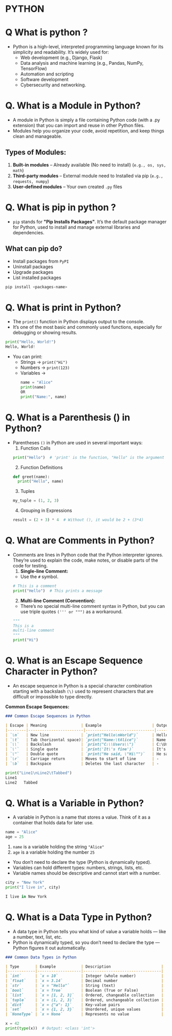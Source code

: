 # PYTHON

# Q What is python ?
- Python is a high-level, interpreted programming language known for its simplicity and readability. It’s widely used for:
  - Web development (e.g., Django, Flask)
  - Data analysis and machine learning (e.g., Pandas, NumPy, TensorFlow)
  - Automation and scripting
  - Software development
  - Cybersecurity and networking.

# Q. What is a Module in Python?
- A module in Python is simply a file containing Python code (with a .py extension) that you can import and reuse in other Python files.
- Modules help you organize your code, avoid repetition, and keep things clean and manageable.

## Types of Modules:
1. **Built-in modules** – Already available (No need to install) (`e.g., os, sys, math`)
2. **Third-party modules** – External module need to Installed via pip (`e.g., requests, numpy`)
3. **User-defined modules** – Your own created `.py` files
    
# Q. What is pip in python ?
- `pip` stands for **"Pip Installs Packages"**. It’s the default package manager for Python, used to install and manage external libraries and dependencies.

## What can pip do?
- Install packages from `PyPI`
- Uninstall packages
- Upgrade packages
- List installed packages

```bash
pip install <packages-name>
```

# Q. What is print in Python?
- The `print()` function in Python displays output to the console.
- It’s one of the most basic and commonly used functions, especially for debugging or showing results.
```python
print("Hello, World!")
Hello, World!
```
- You can print:
  - Strings → `print("Hi")`
  - Numbers → `print(123)`
  - Variables →
    ```python
    name = "Alice"
    print(name)
    OR
    print("Name:", name)
    ```
    
# Q. What is a Parenthesis () in Python?
- Parentheses `()` in Python are used in several important ways:
  1.  Function Calls
  ```python
  print("Hello")  # 'print' is the function, "Hello" is the argument
  ```
  2. Function Definitions
  ```python
  def greet(name):
    print("Hello", name)
  ```
  3. Tuples
  ```python
  my_tuple = (1, 2, 3)
  ```
  4. Grouping in Expressions
  ```python
  result = (2 + 3) * 4  # Without (), it would be 2 + (3*4)
  ```

# Q. What are Comments in Python?
- Comments are lines in Python code that the Python interpreter ignores. They’re used to explain the code, make notes, or disable parts of the code for testing.
  1. **Single-line Comment:**
  - Use the `#` symbol.
  ```python
  # This is a comment
  print("Hello")  # This prints a message
  ```
  2. **Multi-line Comment (Convention):**
  - There’s no special multi-line comment syntax in Python, but you can use triple quotes `(''' or """)` as a workaround.
  ```python
  """
  This is a
  multi-line comment
  """
  print("Hi")
  ```
# Q. What is an Escape Sequence Character in Python?
- An escape sequence in Python is a special character combination starting with a backslash `(\)` used to represent characters that are difficult or impossible to type directly.

**Common Escape Sequences:**
```markdown
### Common Escape Sequences in Python

| Escape | Meaning               | Example                      | Output            |
|--------|------------------------|------------------------------|--------------------|
| `\n`   | New line              | `print("Hello\nWorld")`      | Hello <br> World   |
| `\t`   | Tab (horizontal space)| `print("Name:\tAlice")`      | Name: Alice        |
| `\\`   | Backslash             | `print("C:\\Users\\")`       | C:\Users\          |
| `\'`   | Single quote          | `print('It\'s fine')`        | It's fine          |
| `\"`   | Double quote          | `print("He said, \"Hi\"")`   | He said, "Hi"      |
| `\r`   | Carriage return       | Moves to start of line       | -                  |
| `\b`   | Backspace             | Deletes the last character   | -                  |
```
```python
print("Line1\nLine2\tTabbed")
Line1
Line2	Tabbed
```

# Q. What is a Variable in Python?
- A variable in Python is a name that stores a value. Think of it as a container that holds data for later use.
```python 
name = "Alice"
age = 25
```
  1. `name` is a variable holding the string `"Alice"`
  2. `age` is a variable holding the number `25`
- You don’t need to declare the type (Python is dynamically typed).
- Variables can hold different types: numbers, strings, lists, etc.
- Variable names should be descriptive and cannot start with a number.
```python
city = "New York"
print("I live in", city)

I live in New York
```

# Q. What is a Data Type in Python?
- A data type in Python tells you what kind of value a variable holds — like a number, text, list, etc.
- Python is dynamically typed, so you don’t need to declare the type — Python figures it out automatically.
```markdown
### Common Data Types in Python

| Type       | Example           | Description                      |
|------------|-------------------|----------------------------------|
| `int`      | `x = 10`          | Integer (whole number)           |
| `float`    | `x = 3.14`        | Decimal number                   |
| `str`      | `x = "Hello"`     | String (text)                    |
| `bool`     | `x = True`        | Boolean (True or False)          |
| `list`     | `x = [1, 2, 3]`   | Ordered, changeable collection   |
| `tuple`    | `x = (1, 2, 3)`   | Ordered, unchangeable collection |
| `dict`     | `x = {"a": 1}`    | Key-value pairs                  |
| `set`      | `x = {1, 2, 3}`   | Unordered, unique values         |
| `NoneType` | `x = None`        | Represents no value              |
```
```python
x = 42
print(type(x))  # Output: <class 'int'>
```
  
